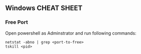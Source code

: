 ## Windows CHEAT SHEET
### Free Port
Open powershell as Adminstrator and run following commands:
```
netstat -abno | grep <port-to-free>
tskill <pid>
```
